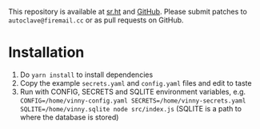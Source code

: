 This repository is available at [sr.ht](https://git.sr.ht/~k2l8m11n2/vinny) and [GitHub](https://github.com/k2l8m11n2/vinny). Please submit patches to `autoclave@firemail.cc` or as pull requests on GitHub.

# Installation

1. Do `yarn install` to install dependencies
2. Copy the example `secrets.yaml` and `config.yaml` files and edit to taste
3. Run with CONFIG, SECRETS and SQLITE environment variables, e.g.
   `CONFIG=/home/vinny-config.yaml SECRETS=/home/vinny-secrets.yaml SQLITE=/home/vinny.sqlite node src/index.js`
   (SQLITE is a path to where the database is stored)
